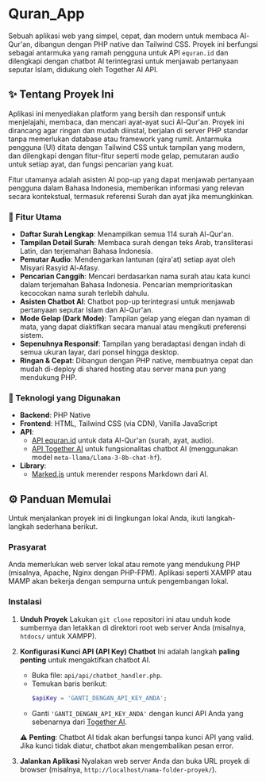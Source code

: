 # Quran_App
Sebuah aplikasi web yang simpel, cepat, dan modern untuk membaca Al-Qur'an, dibangun dengan PHP native dan Tailwind CSS. Proyek ini berfungsi sebagai antarmuka yang ramah pengguna untuk API `equran.id` dan dilengkapi dengan chatbot AI terintegrasi untuk menjawab pertanyaan seputar Islam, didukung oleh Together AI API.

## ✨ Tentang Proyek Ini

Aplikasi ini menyediakan platform yang bersih dan responsif untuk menjelajahi, membaca, dan mencari ayat-ayat suci Al-Qur'an. Proyek ini dirancang agar ringan dan mudah diinstal, berjalan di server PHP standar tanpa memerlukan database atau framework yang rumit. Antarmuka pengguna (UI) ditata dengan Tailwind CSS untuk tampilan yang modern, dan dilengkapi dengan fitur-fitur seperti mode gelap, pemutaran audio untuk setiap ayat, dan fungsi pencarian yang kuat.

Fitur utamanya adalah asisten AI pop-up yang dapat menjawab pertanyaan pengguna dalam Bahasa Indonesia, memberikan informasi yang relevan secara kontekstual, termasuk referensi Surah dan ayat jika memungkinkan.

### 🔑 Fitur Utama

* **Daftar Surah Lengkap**: Menampilkan semua 114 surah Al-Qur'an.
* **Tampilan Detail Surah**: Membaca surah dengan teks Arab, transliterasi Latin, dan terjemahan Bahasa Indonesia.
* **Pemutar Audio**: Mendengarkan lantunan (qira'at) setiap ayat oleh Misyari Rasyid Al-Afasy.
* **Pencarian Canggih**: Mencari berdasarkan nama surah atau kata kunci dalam terjemahan Bahasa Indonesia. Pencarian memprioritaskan kecocokan nama surah terlebih dahulu.
* **Asisten Chatbot AI**: Chatbot pop-up terintegrasi untuk menjawab pertanyaan seputar Islam dan Al-Qur'an.
* **Mode Gelap (Dark Mode)**: Tampilan gelap yang elegan dan nyaman di mata, yang dapat diaktifkan secara manual atau mengikuti preferensi sistem.
* **Sepenuhnya Responsif**: Tampilan yang beradaptasi dengan indah di semua ukuran layar, dari ponsel hingga desktop.
* **Ringan & Cepat**: Dibangun dengan PHP native, membuatnya cepat dan mudah di-deploy di shared hosting atau server mana pun yang mendukung PHP.

### 🚀 Teknologi yang Digunakan

* **Backend**: PHP Native
* **Frontend**: HTML, Tailwind CSS (via CDN), Vanilla JavaScript
* **API**:
    * [API equran.id](https://equran.id) untuk data Al-Qur'an (surah, ayat, audio).
    * [API Together AI](https://together.ai) untuk fungsionalitas chatbot AI (menggunakan model `meta-llama/Llama-3-8b-chat-hf`).
* **Library**:
    * [Marked.js](https://marked.js.org/) untuk merender respons Markdown dari AI.

## ⚙️ Panduan Memulai

Untuk menjalankan proyek ini di lingkungan lokal Anda, ikuti langkah-langkah sederhana berikut.

### Prasyarat

Anda memerlukan web server lokal atau remote yang mendukung PHP (misalnya, Apache, Nginx dengan PHP-FPM). Aplikasi seperti XAMPP atau MAMP akan bekerja dengan sempurna untuk pengembangan lokal.

### Instalasi

1.  **Unduh Proyek**
    Lakukan `git clone` repositori ini atau unduh kode sumbernya dan letakkan di direktori root web server Anda (misalnya, `htdocs/` untuk XAMPP).

2.  **Konfigurasi Kunci API (API Key) Chatbot**
    Ini adalah langkah **paling penting** untuk mengaktifkan chatbot AI.

    * Buka file: `api/api/chatbot_handler.php`.
    * Temukan baris berikut:
        ```php
        $apiKey = 'GANTI_DENGAN_API_KEY_ANDA';
        ```
    * Ganti `'GANTI_DENGAN_API_KEY_ANDA'` dengan kunci API Anda yang sebenarnya dari [Together AI](https://api.together.ai/).

    ⚠️ **Penting**: Chatbot AI tidak akan berfungsi tanpa kunci API yang valid. Jika kunci tidak diatur, chatbot akan mengembalikan pesan error.

3.  **Jalankan Aplikasi**
    Nyalakan web server Anda dan buka URL proyek di browser (misalnya, `http://localhost/nama-folder-proyek/`).

